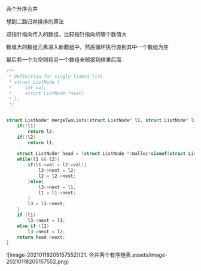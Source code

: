 两个升序合并

想到二路归并排序的算法

双指针指向传入的数组，比较指针指向的哪个数值大

数值大的数组元素进入新数组中，然后循环执行直到其中一个数组为空

最后若一个为空则将另一个数组全部接到结果后面

```c
/**
 * Definition for singly-linked list.
 * struct ListNode {
 *     int val;
 *     struct ListNode *next;
 * };
 */


struct ListNode* mergeTwoLists(struct ListNode* l1, struct ListNode* l2){
    if(!l1)
        return l2;
    if(!l2)
        return l1;
   
    struct ListNode* head = (struct ListNode *)malloc(sizeof(struct ListNode)),*l3 = head;
    while(l1 && l2){
        if(l1->val > l2->val){
            l3->next = l2;
            l2 = l2->next;
        }else{
            l3->next = l1;
            l1 = l1->next;
        }
        l3 = l3->next;  
    }   
	if (l1) 
        l3->next = l1;
	else if (l2)
        l3->next = l2;
    return head->next;
}
```



![image-20210118205157552](21. 合并两个有序链表.assets/image-20210118205157552.png)